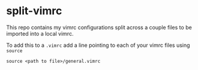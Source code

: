# split-vimrc
This repo contains my vimrc configurations split across a couple files to be imported into a local vimrc.

To add this to a `.vimrc` add a line pointing to each of your vimrc files using `source`
```
source <path to file>/general.vimrc
```
